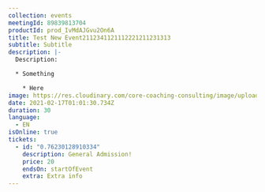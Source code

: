 ```yaml
---
collection: events
meetingId: 89839813704
productId: prod_IvMdAJGvu2On6A
title: Test New Event2112341121112221211231313
subtitle: Subtitle
description: |-
  Description:

  * Something

    * Here
image: https://res.cloudinary.com/core-coaching-consulting/image/upload/v1600804098/ariel-pilotto-a-l0rMCZh2o-unsplash_h5qyvr.jpg
date: 2021-02-17T01:01:30.734Z
duration: 30
language:
  - EN
isOnline: true
tickets:
  - id: "0.76230128910334"
    description: General Admission!
    price: 20
    endsOn: startOfEvent
    extra: Extra info
---
```

